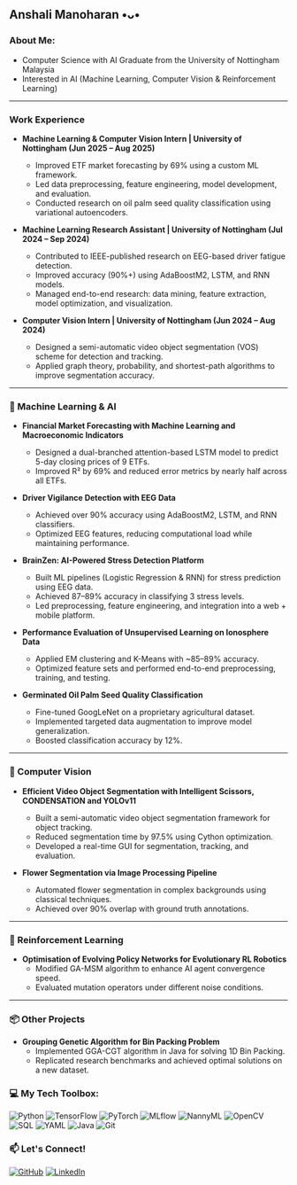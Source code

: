 ## Anshali Manoharan •ᴗ• 

### About Me:
- Computer Science with AI Graduate from the University of Nottingham Malaysia
- Interested in AI (Machine Learning, Computer Vision & Reinforcement Learning)

---

### Work Experience

- **Machine Learning & Computer Vision Intern | University of Nottingham (Jun 2025 – Aug 2025)**  
  - Improved ETF market forecasting by 69% using a custom ML framework.  
  - Led data preprocessing, feature engineering, model development, and evaluation.  
  - Conducted research on oil palm seed quality classification using variational autoencoders.  

- **Machine Learning Research Assistant | University of Nottingham (Jul 2024 – Sep 2024)**  
  - Contributed to IEEE-published research on EEG-based driver fatigue detection.  
  - Improved accuracy (90%+) using AdaBoostM2, LSTM, and RNN models.  
  - Managed end-to-end research: data mining, feature extraction, model optimization, and visualization.  

- **Computer Vision Intern | University of Nottingham (Jun 2024 – Aug 2024)**  
  - Designed a semi-automatic video object segmentation (VOS) scheme for detection and tracking.  
  - Applied graph theory, probability, and shortest-path algorithms to improve segmentation accuracy.

---

### 🤖 Machine Learning & AI
- **Financial Market Forecasting with Machine Learning and Macroeconomic Indicators**  
  - Designed a dual-branched attention-based LSTM model to predict 5-day closing prices of 9 ETFs.  
  - Improved R² by 69% and reduced error metrics by nearly half across all ETFs.  

- **Driver Vigilance Detection with EEG Data**  
  - Achieved over 90% accuracy using AdaBoostM2, LSTM, and RNN classifiers.  
  - Optimized EEG features, reducing computational load while maintaining performance.

- **BrainZen: AI-Powered Stress Detection Platform**  
  - Built ML pipelines (Logistic Regression & RNN) for stress prediction using EEG data.  
  - Achieved 87–89% accuracy in classifying 3 stress levels.  
  - Led preprocessing, feature engineering, and integration into a web + mobile platform.  

- **Performance Evaluation of Unsupervised Learning on Ionosphere Data**  
  - Applied EM clustering and K-Means with ~85–89% accuracy.  
  - Optimized feature sets and performed end-to-end preprocessing, training, and testing.  

- **Germinated Oil Palm Seed Quality Classification**  
  - Fine-tuned GoogLeNet on a proprietary agricultural dataset.  
  - Implemented targeted data augmentation to improve model generalization.  
  - Boosted classification accuracy by 12%.  

---

### 🎥 Computer Vision
- **Efficient Video Object Segmentation with Intelligent Scissors, CONDENSATION and YOLOv11**  
  - Built a semi-automatic video object segmentation framework for object tracking.  
  - Reduced segmentation time by 97.5% using Cython optimization.  
  - Developed a real-time GUI for segmentation, tracking, and evaluation.  

- **Flower Segmentation via Image Processing Pipeline**  
  - Automated flower segmentation in complex backgrounds using classical techniques.  
  - Achieved over 90% overlap with ground truth annotations.  

---

### 🧩 Reinforcement Learning
- **Optimisation of Evolving Policy Networks for Evolutionary RL Robotics**  
  - Modified GA-MSM algorithm to enhance AI agent convergence speed.  
  - Evaluated mutation operators under different noise conditions.  

---

### 📦 Other Projects
- **Grouping Genetic Algorithm for Bin Packing Problem**  
  - Implemented GGA-CGT algorithm in Java for solving 1D Bin Packing.  
  - Replicated research benchmarks and achieved optimal solutions on a new dataset.  

### 💻 My Tech Toolbox:
![Python](https://img.shields.io/badge/-Python-3776AB?style=flat&logo=python&logoColor=white) 
![TensorFlow](https://img.shields.io/badge/-TensorFlow-FF6F00?style=flat&logo=tensorflow&logoColor=white) 
![PyTorch](https://img.shields.io/badge/-PyTorch-EE4C2C?style=flat&logo=pytorch&logoColor=white) 
![MLflow](https://img.shields.io/badge/-MLflow-0194E2?style=flat&logo=mlflow&logoColor=white) 
![NannyML](https://img.shields.io/badge/-NannyML-3E4E88?style=flat&logo=numpy&logoColor=white) 
![OpenCV](https://img.shields.io/badge/-OpenCV-5C3EE8?style=flat&logo=opencv&logoColor=white) 
![SQL](https://img.shields.io/badge/-SQL-4479A1?style=flat&logo=mysql&logoColor=white) 
![YAML](https://img.shields.io/badge/-YAML-C1C1C1?style=flat&logo=yaml&logoColor=black) 
![Java](https://img.shields.io/badge/-Java-007396?style=flat&logo=java&logoColor=white) 
![Git](https://img.shields.io/badge/-Git-F05032?style=flat&logo=git&logoColor=white)


### 📫 Let's Connect!
[![GitHub](https://img.shields.io/badge/GitHub-anshali15634-181717?style=flat&logo=github)](https://github.com/anshali15634) [![LinkedIn](https://img.shields.io/badge/LinkedIn-Anshali%20Manoharan-blue?style=flat&logo=linkedin)](http://www.linkedin.com/in/anshali-manoharan-524830311)

